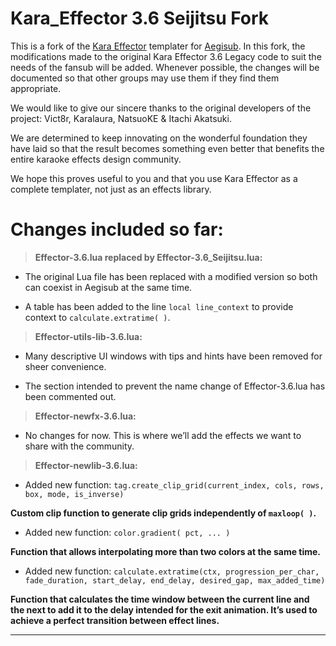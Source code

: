 Kara_Effector 3.6 Seijitsu Fork
=============
This is a fork of the [Kara Effector](https://github.com/KaraEffect0r/Kara_Effector/tree/master) templater for [Aegisub](https://aegisub.org/).
In this fork, the modifications made to the original Kara Effector 3.6 Legacy code to suit the needs of the fansub will be added.
Whenever possible, the changes will be documented so that other groups may use them if they find them appropriate.

We would like to give our sincere thanks to the original developers of the project:
Vict8r, Karalaura, NatsuoKE & Itachi Akatsuki.

We are determined to keep innovating on the wonderful foundation they have laid so that the result becomes something even better that benefits the entire karaoke effects design community.

We hope this proves useful to you and that you use Kara Effector as a complete templater, not just as an effects library.

**Changes included so far:**
=============

> **Effector-3.6.lua replaced by Effector-3.6\_Seijitsu.lua:**

* The original Lua file has been replaced with a modified version so both can coexist in Aegisub at the same time.

* A table has been added to the line `local line_context` to provide context to `calculate.extratime( )`.

> **Effector-utils-lib-3.6.lua:**

* Many descriptive UI windows with tips and hints have been removed for sheer convenience.

* The section intended to prevent the name change of Effector-3.6.lua has been commented out.

> **Effector-newfx-3.6.lua:**

* No changes for now. This is where we’ll add the effects we want to share with the community.

> **Effector-newlib-3.6.lua:**

* Added new function: `tag.create_clip_grid(current_index, cols, rows, box, mode, is_inverse)`

**Custom clip function to generate clip grids independently of `maxloop( )`.**

* Added new function: `color.gradient( pct, ... )`

**Function that allows interpolating more than two colors at the same time.**

* Added new function:
  `calculate.extratime(ctx, progression_per_char, fade_duration, start_delay, end_delay, desired_gap, max_added_time)`

**Function that calculates the time window between the current line and the next to add it to the delay intended for the exit animation. It’s used to achieve a perfect transition between effect lines.**

---

